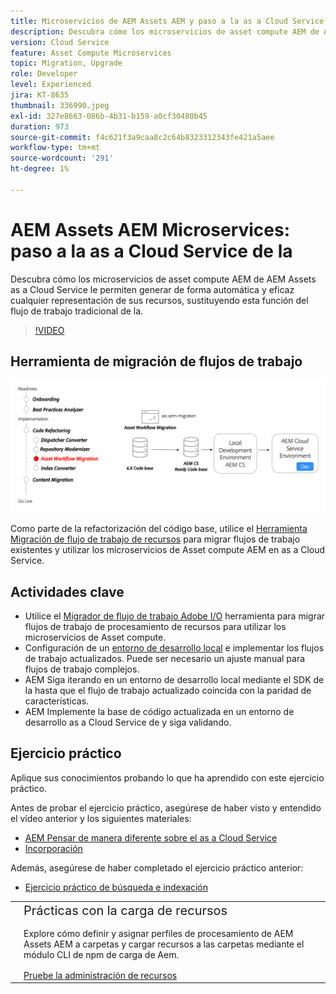 ```yaml
---
title: Microservicios de AEM Assets AEM y paso a la as a Cloud Service
description: Descubra cómo los microservicios de asset compute AEM de AEM Assets as a Cloud Service le permiten generar de forma automática y eficaz cualquier representación de sus recursos, sustituyendo esta función del flujo de trabajo tradicional de la.
version: Cloud Service
feature: Asset Compute Microservices
topic: Migration, Upgrade
role: Developer
level: Experienced
jira: KT-8635
thumbnail: 336990.jpeg
exl-id: 327e8663-086b-4b31-b159-a0cf30480b45
duration: 973
source-git-commit: f4c621f3a9caa8c2c64b8323312343fe421a5aee
workflow-type: tm+mt
source-wordcount: '291'
ht-degree: 1%

---
```


# AEM Assets AEM Microservices: paso a la as a Cloud Service de la

Descubra cómo los microservicios de asset compute AEM de AEM Assets as a Cloud Service le permiten generar de forma automática y eficaz cualquier representación de sus recursos, sustituyendo esta función del flujo de trabajo tradicional de la.

>[!VIDEO](https://video.tv.adobe.com/v/336990?quality=12&learn=on)

## Herramienta de migración de flujos de trabajo

![Herramienta de migración del flujo de trabajo de recursos](./assets/asset-workflow-migration.png)

Como parte de la refactorización del código base, utilice el [Herramienta Migración de flujo de trabajo de recursos](https://experienceleague.adobe.com/docs/experience-manager-cloud-service/moving/refactoring-tools/asset-workflow-migration-tool.html?lang=es) para migrar flujos de trabajo existentes y utilizar los microservicios de Asset compute AEM en as a Cloud Service.

## Actividades clave

+ Utilice el [Migrador de flujo de trabajo Adobe I/O](https://github.com/adobe/aio-cli-plugin-aem-cloud-service-migration#command-aio-aem-migrationworkflow-migrator) herramienta para migrar flujos de trabajo de procesamiento de recursos para utilizar los microservicios de Asset compute.
+ Configuración de un [entorno de desarrollo local](https://experienceleague.adobe.com/docs/experience-manager-learn/cloud-service/local-development-environment-set-up/overview.html?lang=es) e implementar los flujos de trabajo actualizados. Puede ser necesario un ajuste manual para flujos de trabajo complejos.
+ AEM Siga iterando en un entorno de desarrollo local mediante el SDK de la hasta que el flujo de trabajo actualizado coincida con la paridad de características.
+ AEM Implemente la base de código actualizada en un entorno de desarrollo as a Cloud Service de y siga validando.

## Ejercicio práctico

Aplique sus conocimientos probando lo que ha aprendido con este ejercicio práctico.

Antes de probar el ejercicio práctico, asegúrese de haber visto y entendido el vídeo anterior y los siguientes materiales:

+ [AEM Pensar de manera diferente sobre el as a Cloud Service](./introduction.md)
+ [Incorporación](./onboarding.md)

Además, asegúrese de haber completado el ejercicio práctico anterior:

+ [Ejercicio práctico de búsqueda e indexación](./search-and-indexing.md#hands-on-exercise)

<table style="border-width:0">
    <tr>
        <td style="width:150px">
            <a  rel="noreferrer"
                target="_blank"
                href="https://github.com/adobe/aem-cloud-engineering-video-series-exercises/tree/session8-assets#cloud-acceleration-bootcamp---session-8-assets-and-microservices"><img alt="Repositorio de GitHub de ejercicios prácticos" src="./assets/github.png"/>
            </a>        
        </td>
        <td style="width:100%;margin-bottom:1rem;">
            <div style="font-size:1.25rem;font-weight:400;">Prácticas con la carga de recursos</div>
            <p style="margin:1rem 0">
                Explore cómo definir y asignar perfiles de procesamiento de AEM Assets AEM a carpetas y cargar recursos a las carpetas mediante el módulo CLI de npm de carga de Aem.
            </p>
            <a  rel="noreferrer"
                target="_blank"
                href="https://github.com/adobe/aem-cloud-engineering-video-series-exercises/tree/session8-assets#cloud-acceleration-bootcamp---session-8-assets-and-microservices" class="spectrum-Button spectrum-Button--primary spectrum-Button--sizeM">
                <span class="spectrum-Button-label has-no-wrap has-text-weight-bold">Pruebe la administración de recursos</span>
            </a>
        </td>
    </tr>
</table>
